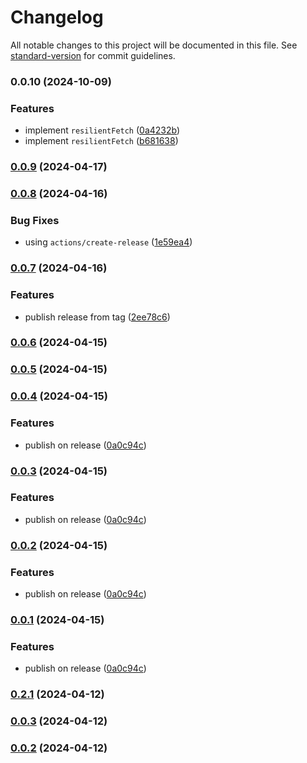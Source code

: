 # Changelog

All notable changes to this project will be documented in this file. See [standard-version](https://github.com/conventional-changelog/standard-version) for commit guidelines.

### 0.0.10 (2024-10-09)


### Features

* implement `resilientFetch` ([0a4232b](https://github.com/looplex-osi/browser/commit/0a4232b159365ad518c7896b8a28ccd0f33e0ef9))
* implement `resilientFetch` ([b681638](https://github.com/looplex-osi/browser/commit/b681638703604a5785c2af094a14e3a19c5c7126))

### [0.0.9](https://github.com/looplex-osi/common/compare/v0.0.8...v0.0.9) (2024-04-17)

### [0.0.8](https://github.com/looplex-osi/common/compare/v0.0.7...v0.0.8) (2024-04-16)


### Bug Fixes

* using `actions/create-release` ([1e59ea4](https://github.com/looplex-osi/common/commit/1e59ea4b67f3478f1c9c115496beeaf2606a98bf))

### [0.0.7](https://github.com/looplex-osi/common/compare/v0.0.6...v0.0.7) (2024-04-16)


### Features

* publish release from tag ([2ee78c6](https://github.com/looplex-osi/common/commit/2ee78c60538d5a6ee2c4b1a3fd1ec9a99f4f9f09))

### [0.0.6](https://github.com/looplex-osi/common/compare/v0.0.5...v0.0.6) (2024-04-15)

### [0.0.5](https://github.com/looplex-osi/common/compare/v0.0.4...v0.0.5) (2024-04-15)

### [0.0.4](https://github.com/looplex-osi/common/compare/v0.2.1...v0.0.4) (2024-04-15)


### Features

* publish on release ([0a0c94c](https://github.com/looplex-osi/common/commit/0a0c94c273f6aa150a99d16ba71f743eff7da3ce))

### [0.0.3](https://github.com/looplex-osi/common/compare/v0.2.1...v0.0.3) (2024-04-15)


### Features

* publish on release ([0a0c94c](https://github.com/looplex-osi/common/commit/0a0c94c273f6aa150a99d16ba71f743eff7da3ce))

### [0.0.2](https://github.com/looplex-osi/common/compare/v0.2.1...v0.0.2) (2024-04-15)


### Features

* publish on release ([0a0c94c](https://github.com/looplex-osi/common/commit/0a0c94c273f6aa150a99d16ba71f743eff7da3ce))

### [0.0.1](https://github.com/looplex-osi/common/compare/v0.2.1...v0.0.1) (2024-04-15)


### Features

* publish on release ([0a0c94c](https://github.com/looplex-osi/common/commit/0a0c94c273f6aa150a99d16ba71f743eff7da3ce))

### [0.2.1](https://github.com/looplex-osi/common/compare/v0.0.3...v0.2.1) (2024-04-12)

### [0.0.3](https://github.com/looplex-osi/common/compare/v0.0.2...v0.0.3) (2024-04-12)

### [0.0.2](https://github.com/looplex-osi/common/compare/v0.0.1...v0.0.2) (2024-04-12)

